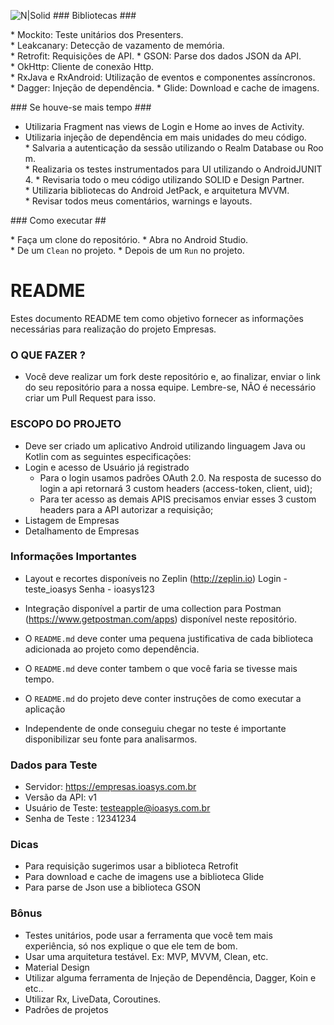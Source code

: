 ![N|Solid](logo_ioasys.png)
### Bibliotecas ###

* Mockito: Teste unitários dos Presenters.
* Leakcanary: Detecção de vazamento de memória.
* Retrofit: Requisições de API.
* GSON: Parse dos dados JSON da API.
* OkHttp: Cliente de conexão Http.
* RxJava e RxAndroid: Utilização de eventos e componentes assíncronos.
* Dagger: Injeção de dependência.
* Glide: Download e cache de imagens.

### Se houve-se mais tempo ###

* Utilizaria Fragment nas views de Login e Home ao inves de Activity.
* Utilizaria injeção de dependência em mais unidades do meu código.
* Salvaria a autenticação da sessão utilizando o Realm Database ou Room.
* Realizaria os testes instrumentados para UI utilizando o AndroidJUNIT4.
* Revisaria todo o meu código utilizando SOLID e Design Partner.
* Utilizaria bibliotecas do Android JetPack, e arquitetura MVVM.
* Revisar todos meus comentários, warnings e layouts.

### Como executar ##

* Faça um clone do repositório.
* Abra no Android Studio.
* De um `Clean` no projeto.
* Depois de um `Run` no projeto.

# README #

Estes documento README tem como objetivo fornecer as informações necessárias para realização do projeto Empresas.

### O QUE FAZER ? ###

* Você deve realizar um fork deste repositório e, ao finalizar, enviar o link do seu repositório para a nossa equipe. Lembre-se, NÃO é necessário criar um Pull Request para isso.

### ESCOPO DO PROJETO ###

* Deve ser criado um aplicativo Android utilizando linguagem Java ou Kotlin com as seguintes especificações:
* Login e acesso de Usuário já registrado
	* Para o login usamos padrões OAuth 2.0. Na resposta de sucesso do login a api retornará 3 custom headers (access-token, client, uid);
	* Para ter acesso as demais APIS precisamos enviar esses 3 custom headers para a API autorizar a requisição;
* Listagem de Empresas
* Detalhamento de Empresas

### Informações Importantes ###

* Layout e recortes disponíveis no Zeplin (http://zeplin.io)
Login - teste_ioasys
Senha - ioasys123

* Integração disponível a partir de uma collection para Postman (https://www.getpostman.com/apps) disponível neste repositório.
* O `README.md` deve conter uma pequena justificativa de cada biblioteca adicionada ao projeto como dependência.
* O `README.md` deve conter tambem o que você faria se tivesse mais tempo.
* O `README.md` do projeto deve conter instruções de como executar a aplicação
* Independente de onde conseguiu chegar no teste é importante disponibilizar seu fonte para analisarmos.

### Dados para Teste ###

* Servidor: https://empresas.ioasys.com.br
* Versão da API: v1
* Usuário de Teste: testeapple@ioasys.com.br
* Senha de Teste : 12341234

### Dicas ###

* Para requisição sugerimos usar a biblioteca Retrofit
* Para download e cache de imagens use a biblioteca Glide
* Para parse de Json use a biblioteca GSON

### Bônus ###

* Testes unitários, pode usar a ferramenta que você tem mais experiência, só nos explique o que ele tem de bom.
* Usar uma arquitetura testável. Ex: MVP, MVVM, Clean, etc.
* Material Design
* Utilizar alguma ferramenta de Injeção de Dependência, Dagger, Koin e etc..
* Utilizar Rx, LiveData, Coroutines.
* Padrões de projetos
